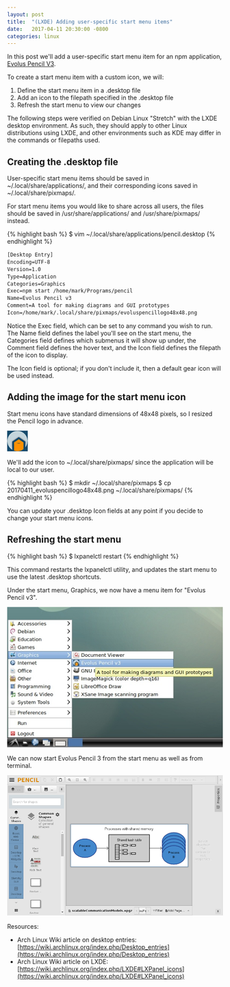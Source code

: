 ```yaml
---
layout: post
title:  "(LXDE) Adding user-specific start menu items"
date:   2017-04-11 20:30:00 -0800
categories: linux
---
```


In this post we'll add a user-specific start menu item for an npm application, [Evolus Pencil V3](https://github.com/evolus/pencil).

To create a start menu item with a custom icon, we will:

1. Define the start menu item in a .desktop file
2. Add an icon to the filepath specified in the .desktop file
3. Refresh the start menu to view our changes

<!--more-->

The following steps were verified on Debian Linux "Stretch" with the LXDE desktop environment.  As such, they should apply to other Linux distributions using LXDE, and other environments such as KDE may differ in the commands or filepaths used.

## Creating the .desktop file

User-specific start menu items should be saved in ~/.local/share/applications/, and their corresponding icons saved in ~/.local/share/pixmaps/.

For start menu items you would like to share across all users, the files should be saved in /usr/share/applications/ and /usr/share/pixmaps/ instead.

{% highlight bash %}
$ vim ~/.local/share/applications/pencil.desktop
{% endhighlight %}

```txt
[Desktop Entry]
Encoding=UTF-8
Version=1.0
Type=Application
Categories=Graphics
Exec=npm start /home/mark/Programs/pencil
Name=Evolus Pencil v3
Comment=A tool for making diagrams and GUI prototypes
Icon=/home/mark/.local/share/pixmaps/evoluspencillogo48x48.png
```

Notice the Exec field, which can be set to any command you wish to run.  The Name field defines the label you'll see on the start menu, the Categories field defines which submenus it will show up under, the Comment field defines the hover text, and the Icon field defines the filepath of the icon to display.

The Icon field is optional; if you don't include it, then a default gear icon will be used instead.

## Adding the image for the start menu icon

Start menu icons have standard dimensions of 48x48 pixels, so I resized the Pencil logo in advance.

![alt text](/images/20170411_evoluspencillogo48x48.png "The image we'll use for the Evolus Pencil 3 start menu icon")

We'll add the icon to ~/.local/share/pixmaps/ since the application will be local to our user.

{% highlight bash %}
$ mkdir ~/.local/share/pixmaps
$ cp 20170411_evoluspencillogo48x48.png ~/.local/share/pixmaps/
{% endhighlight %}

You can update your .desktop Icon fields at any point if you decide to change your start menu icons.

## Refreshing the start menu

{% highlight bash %}
$ lxpanelctl restart
{% endhighlight %}

This command restarts the lxpanelctl utility, and updates the start menu to use the latest .desktop shortcuts.

Under the start menu, Graphics, we now have a menu item for "Evolus Pencil v3".

![alt text](/images/20170411_evoluspencil3startmenuitem.jpg "The Evolus Pencil 3 start menu icon and hover text")

We can now start Evolus Pencil 3 from the start menu as well as from terminal.

![alt text](/images/20170411_evolusPencil3.png "Running Evolus Pencil 3")

Resources:

* Arch Linux Wiki article on desktop entries: [https://wiki.archlinux.org/index.php/Desktop_entries](https://wiki.archlinux.org/index.php/Desktop_entries)
* Arch Linux Wiki article on LXDE: [https://wiki.archlinux.org/index.php/LXDE#LXPanel_icons](https://wiki.archlinux.org/index.php/LXDE#LXPanel_icons)
